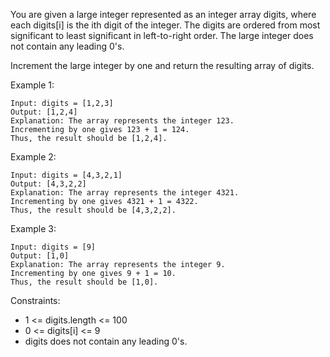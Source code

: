 You are given a large integer represented as an integer array digits, where each digits[i] is the ith digit of the integer. The digits are ordered from most significant to least significant in left-to-right order. The large integer does not contain any leading 0's.

Increment the large integer by one and return the resulting array of digits.

Example 1:

    Input: digits = [1,2,3]
    Output: [1,2,4]
    Explanation: The array represents the integer 123.
    Incrementing by one gives 123 + 1 = 124.
    Thus, the result should be [1,2,4].

Example 2:

    Input: digits = [4,3,2,1]
    Output: [4,3,2,2]
    Explanation: The array represents the integer 4321.
    Incrementing by one gives 4321 + 1 = 4322.
    Thus, the result should be [4,3,2,2].

Example 3:

    Input: digits = [9]
    Output: [1,0]
    Explanation: The array represents the integer 9.
    Incrementing by one gives 9 + 1 = 10.
    Thus, the result should be [1,0].


Constraints:

- 1 <= digits.length <= 100
- 0 <= digits[i] <= 9
- digits does not contain any leading 0's.